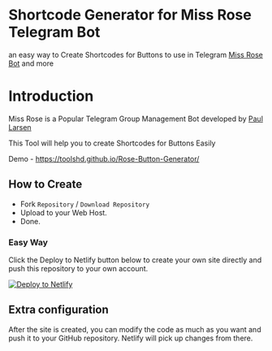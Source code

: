 # Shortcode Generator for Miss Rose Telegram Bot

an easy way to Create Shortcodes for Buttons to use in Telegram [Miss Rose Bot](https://Telegram.me/missrose_bot) and more

# Introduction

Miss Rose is a Popular Telegram Group Management Bot developed by [Paul Larsen](https://github.com/PaulSonOfLars)

This Tool will help you to create Shortcodes for Buttons Easily 

Demo - https://toolshd.github.io/Rose-Button-Generator/

## How to Create

- Fork `Repository` / `Download Repository`
- Upload to your Web Host.
- Done.

### Easy Way

Click the Deploy to Netlify button below to create your own site directly and push this repository to your own account.

[![Deploy to Netlify](https://www.netlify.com/img/deploy/button.svg)](https://app.netlify.com/start/deploy?repository=https://github.com/UvinduBro/Button-Generator)

## Extra configuration

After the site is created, you can modify the code as much as you want and push it to your GitHub repository. Netlify will pick up changes from there.


